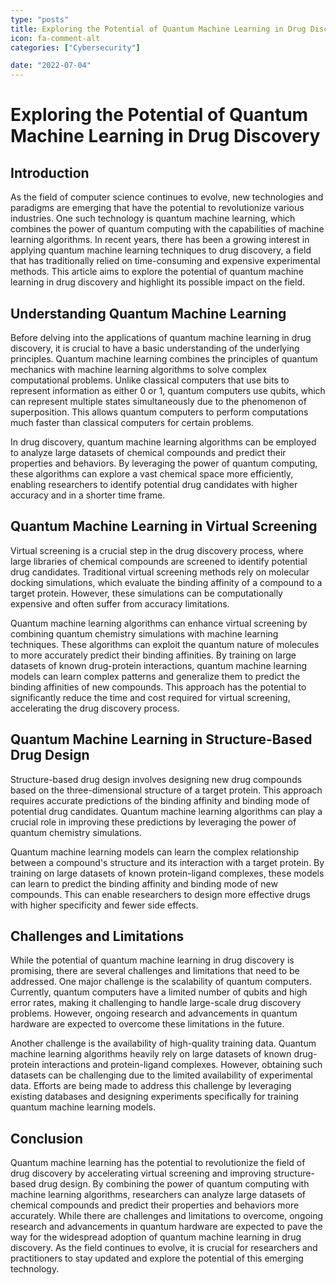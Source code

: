 ```yaml
---
type: "posts"
title: Exploring the Potential of Quantum Machine Learning in Drug Discovery
icon: fa-comment-alt
categories: ["Cybersecurity"]

date: "2022-07-04"
---
```




# Exploring the Potential of Quantum Machine Learning in Drug Discovery

## Introduction

As the field of computer science continues to evolve, new technologies and paradigms are emerging that have the potential to revolutionize various industries. One such technology is quantum machine learning, which combines the power of quantum computing with the capabilities of machine learning algorithms. In recent years, there has been a growing interest in applying quantum machine learning techniques to drug discovery, a field that has traditionally relied on time-consuming and expensive experimental methods. This article aims to explore the potential of quantum machine learning in drug discovery and highlight its possible impact on the field.

## Understanding Quantum Machine Learning

Before delving into the applications of quantum machine learning in drug discovery, it is crucial to have a basic understanding of the underlying principles. Quantum machine learning combines the principles of quantum mechanics with machine learning algorithms to solve complex computational problems. Unlike classical computers that use bits to represent information as either 0 or 1, quantum computers use qubits, which can represent multiple states simultaneously due to the phenomenon of superposition. This allows quantum computers to perform computations much faster than classical computers for certain problems.

In drug discovery, quantum machine learning algorithms can be employed to analyze large datasets of chemical compounds and predict their properties and behaviors. By leveraging the power of quantum computing, these algorithms can explore a vast chemical space more efficiently, enabling researchers to identify potential drug candidates with higher accuracy and in a shorter time frame.

## Quantum Machine Learning in Virtual Screening

Virtual screening is a crucial step in the drug discovery process, where large libraries of chemical compounds are screened to identify potential drug candidates. Traditional virtual screening methods rely on molecular docking simulations, which evaluate the binding affinity of a compound to a target protein. However, these simulations can be computationally expensive and often suffer from accuracy limitations.

Quantum machine learning algorithms can enhance virtual screening by combining quantum chemistry simulations with machine learning techniques. These algorithms can exploit the quantum nature of molecules to more accurately predict their binding affinities. By training on large datasets of known drug-protein interactions, quantum machine learning models can learn complex patterns and generalize them to predict the binding affinities of new compounds. This approach has the potential to significantly reduce the time and cost required for virtual screening, accelerating the drug discovery process.

## Quantum Machine Learning in Structure-Based Drug Design

Structure-based drug design involves designing new drug compounds based on the three-dimensional structure of a target protein. This approach requires accurate predictions of the binding affinity and binding mode of potential drug candidates. Quantum machine learning algorithms can play a crucial role in improving these predictions by leveraging the power of quantum chemistry simulations.

Quantum machine learning models can learn the complex relationship between a compound's structure and its interaction with a target protein. By training on large datasets of known protein-ligand complexes, these models can learn to predict the binding affinity and binding mode of new compounds. This can enable researchers to design more effective drugs with higher specificity and fewer side effects.

## Challenges and Limitations

While the potential of quantum machine learning in drug discovery is promising, there are several challenges and limitations that need to be addressed. One major challenge is the scalability of quantum computers. Currently, quantum computers have a limited number of qubits and high error rates, making it challenging to handle large-scale drug discovery problems. However, ongoing research and advancements in quantum hardware are expected to overcome these limitations in the future.

Another challenge is the availability of high-quality training data. Quantum machine learning algorithms heavily rely on large datasets of known drug-protein interactions and protein-ligand complexes. However, obtaining such datasets can be challenging due to the limited availability of experimental data. Efforts are being made to address this challenge by leveraging existing databases and designing experiments specifically for training quantum machine learning models.

## Conclusion

Quantum machine learning has the potential to revolutionize the field of drug discovery by accelerating virtual screening and improving structure-based drug design. By combining the power of quantum computing with machine learning algorithms, researchers can analyze large datasets of chemical compounds and predict their properties and behaviors more accurately. While there are challenges and limitations to overcome, ongoing research and advancements in quantum hardware are expected to pave the way for the widespread adoption of quantum machine learning in drug discovery. As the field continues to evolve, it is crucial for researchers and practitioners to stay updated and explore the potential of this emerging technology.